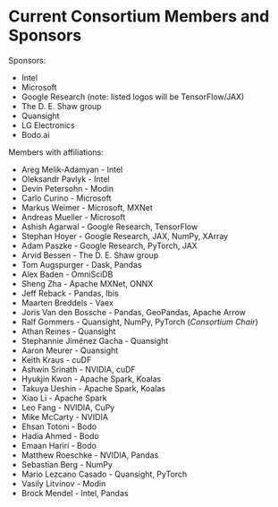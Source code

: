 # Current Consortium Members and Sponsors

Sponsors:

- Intel
- Microsoft
- Google Research (note: listed logos will be TensorFlow/JAX)
- The D. E. Shaw group
- Quansight
- LG Electronics
- Bodo.ai

Members with affiliations:

- Areg Melik-Adamyan - Intel
- Oleksandr Pavlyk - Intel
- Devin Petersohn - Modin
- Carlo Curino - Microsoft
- Markus Weimer - Microsoft, MXNet
- Andreas Mueller - Microsoft
- Ashish Agarwal - Google Research, TensorFlow
- Stephan Hoyer - Google Research, JAX, NumPy, XArray
- Adam Paszke - Google Research, PyTorch, JAX
- Arvid Bessen - The D. E. Shaw group
- Tom Augspurger - Dask, Pandas
- Alex Baden - OmniSciDB
- Sheng Zha - Apache MXNet, ONNX
- Jeff Reback - Pandas, Ibis
- Maarten Breddels - Vaex
- Joris Van den Bossche - Pandas, GeoPandas, Apache Arrow
- Ralf Gommers - Quansight, NumPy, PyTorch (_Consortium Chair_)
- Athan Reines - Quansight
- Stephannie Jiménez Gacha - Quansight
- Aaron Meurer - Quansight
- Keith Kraus - cuDF
- Ashwin Srinath - NVIDIA, cuDF
- Hyukjin Kwon - Apache Spark, Koalas
- Takuya Ueshin - Apache Spark, Koalas
- Xiao Li - Apache Spark
- Leo Fang - NVIDIA, CuPy
- Mike McCarty - NVIDIA
- Ehsan Totoni - Bodo
- Hadia Ahmed - Bodo
- Emaan Hariri - Bodo
- Matthew Roeschke - NVIDIA, Pandas
- Sebastian Berg - NumPy
- Mario Lezcano Casado - Quansight, PyTorch
- Vasily Litvinov - Modin
- Brock Mendel - Intel, Pandas
